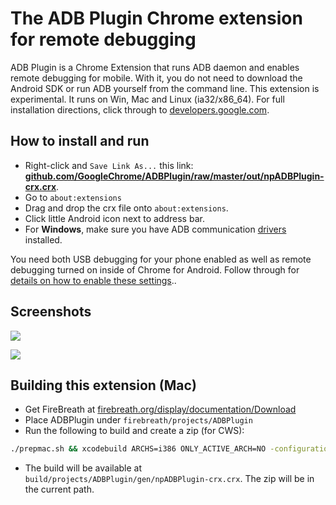 # The ADB Plugin Chrome extension for remote debugging

ADB Plugin is a Chrome Extension that runs ADB daemon and enables remote debugging for mobile. With it, you do not need to download the Android SDK or run ADB yourself from the command line. This extension is experimental. It runs on Win, Mac and Linux (ia32/x86_64). For full installation directions, click through to [developers.google.com](https://developers.google.com/chrome-developer-tools/docs/remote-debugging).

## How to install and run
- Right-click and `Save Link As...` this link: **[github.com/GoogleChrome/ADBPlugin/raw/master/out/npADBPlugin-crx.crx](https://github.com/GoogleChrome/ADBPlugin/raw/master/out/npADBPlugin-crx.crx)**.
- Go to `about:extensions`
- Drag and drop the crx file onto `about:extensions`.
- Click little Android icon next to address bar.
- For **Windows**, make sure you have ADB communication [drivers](https://dl.google.com/android/repository/usb_driver_r07-windows.zip) installed.

You need both USB debugging for your phone enabled as well as remote debugging turned on inside of Chrome for Android. Follow through for [details on how to enable these settings](https://developers.google.com/chrome-developer-tools/docs/remote-debugging)..

## Screenshots

![](http://i.imgur.com/q4qn1le.png)

![](http://i.imgur.com/q90tutk.png)


## Building this extension (Mac)
- Get FireBreath at [firebreath.org/display/documentation/Download](http://www.firebreath.org/display/documentation/Download)
- Place ADBPlugin under `firebreath/projects/ADBPlugin`
- Run the following to build and create a zip (for CWS):
```sh
./prepmac.sh && xcodebuild ARCHS=i386 ONLY_ACTIVE_ARCH=NO -configuration Release -project build/FireBreath.xcodeproj && find ./build/projects/ADBPlugin/gen/npADBPlugin-crx -path '*/.*' -prune -o -type f -print | zip ./ADBPlugin-CWS.zip -@
```
- The build will be available at `build/projects/ADBPlugin/gen/npADBPlugin-crx.crx`. The zip will be in the current path.
